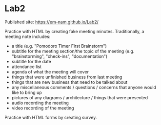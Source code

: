 # Lab2

Published site: https://em-nam.github.io/Lab2/

Practice with HTML by creating fake meeting minutes.
Traditionally, a meeting note includes:

- a title (e.g. "Pomodoro Timer First Brainstorm")
- subtitle for the meeting section/the topic of the meeting (e.g. "brainstorming", "check-ins", "documentation")
- subtitle for the date
- attendance list
- agenda of what the meeting will cover
- things that were unfinished business from last meeting
- things that are new business that need to be talked about
- any miscellaneous comments / questions / concerns that anyone would like to bring up
- pictures of any diagrams / architecture / things that were presented
- audio recording the meeting
- video recording of the meeting

Practice with HTML forms by creating survey.
